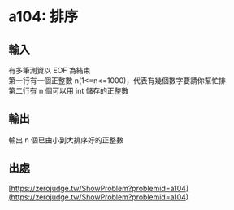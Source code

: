 # a104: 排序

## 輸入

有多筆測資以 EOF 為結束  
第一行有一個正整數 n(1<=n<=1000)，代表有幾個數字要請你幫忙排  
第二行有 n 個可以用 int 儲存的正整數

## 輸出

輸出 n 個已由小到大排序好的正整數

## 出處

[https://zerojudge.tw/ShowProblem?problemid=a104](https://zerojudge.tw/ShowProblem?problemid=a104)
